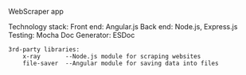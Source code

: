 WebScraper app

Technology stack:
    Front end:
        Angular.js
    Back end:
        Node.js, Express.js
    Testing:
        Mocha
    Doc Generator:
        ESDoc

    3rd-party libraries:
        x-ray       --Node.js module for scraping websites
        file-saver  --Angular module for saving data into files
